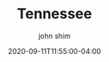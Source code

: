 ---
date: 2020-09-11T11:55:00-04:00
title: "Tennessee"
ab: "TN"
seo_title: " Contact Tennessee Governor"
description: Contact Tennessee Governor
author: john shim
url: /tennessee/
weight: 1
---